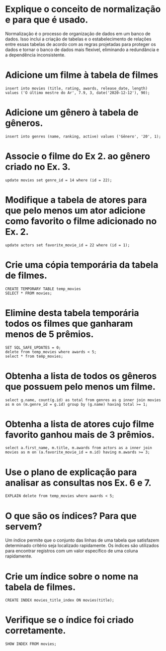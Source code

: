 # Explique o conceito de normalização e para que é usado.

Normalização é o processo de organização de dados em um banco de dados. Isso inclui a criação de tabelas e o estabelecimento de relações entre essas tabelas de acordo com as regras projetadas para proteger os dados e tornar o banco de dados mais flexível, eliminando a redundância e a dependência inconsistente.

# Adicione um filme à tabela de filmes

````
insert into movies (title, rating, awards, release_date, length) values ('O último mestre do Ar', 7.9, 3, date('2020-12-12'), 90);

````

# Adicione um gênero à tabela de gêneros.

````
insert into genres (name, ranking, active) values ('Gênero', '20', 1);
````

# Associe o filme do Ex 2. ao gênero criado no Ex. 3.

````
update movies set genre_id = 14 where (id = 22);
````

# Modifique a tabela de atores para que pelo menos um ator adicione como favorito o filme adicionado no Ex. 2.

````
update actors set favorite_movie_id = 22 where (id = 1);
````

# Crie uma cópia temporária da tabela de filmes.
````
CREATE TEMPORARY TABLE temp_movies
SELECT * FROM movies;
````
# Elimine desta tabela temporária todos os filmes que ganharam menos de 5 prêmios.

````
SET SQL_SAFE_UPDATES = 0;
delete from temp_movies where awards < 5;
select * from temp_movies;
````

# Obtenha a lista de todos os gêneros que possuem pelo menos um filme.

````
select g.name, count(g.id) as total from genres as g inner join movies as m on (m.genre_id = g.id) group by (g.name) having total >= 1;
````

# Obtenha a lista de atores cujo filme favorito ganhou mais de 3 prêmios.

````
select a.first_name, m.title, m.awards from actors as a inner join movies as m on (a.favorite_movie_id = m.id) having m.awards >= 3;
````

# Use o plano de explicação para analisar as consultas nos Ex. 6 e 7.

````
EXPLAIN delete from temp_movies where awards < 5;
````

# O que são os índices? Para que servem?

Um índice permite que o conjunto das linhas de uma tabela que satisfazem determinado critério seja localizado rapidamente. Os índices são utilizados para encontrar registros com um valor específico de uma coluna rapidamente.

# Crie um índice sobre o nome na tabela de filmes.
````
CREATE INDEX movies_title_index ON movies(title);
````

# Verifique se o índice foi criado corretamente.

````
SHOW INDEX FROM movies;
````